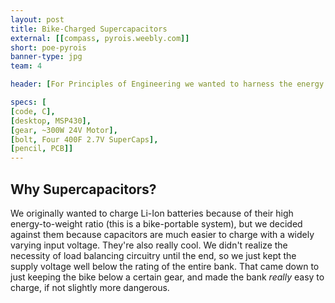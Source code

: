 ```yaml
---
layout: post
title: Bike-Charged Supercapacitors
external: [[compass, pyrois.weebly.com]]
short: poe-pyrois
banner-type: jpg
team: 4

header: [For Principles of Engineering we wanted to harness the energy of a human pedaling a bike.,'And we wanted to be efficient about it, so we wanted to manage the power storage ourselves. We also wanted to charge USB devices from whatever energy storage unit we ended up using. None of us knew anything about what building this would involve, so it took us about a month to realize that we wanted to charge a bank of supercapacitors and build a 5V switching regulator.']

specs: [
[code, C],
[desktop, MSP430],
[gear, ~300W 24V Motor],
[bolt, Four 400F 2.7V SuperCaps],
[pencil, PCB]]
---
```


## Why Supercapacitors?
We originally wanted to charge Li-Ion batteries because of their high energy-to-weight ratio (this is a bike-portable system), but we decided against them because capacitors are much easier to charge with a widely varying input voltage. They're also really cool. We didn't realize the necessity of load balancing circuitry until the end, so we just kept the supply voltage well below the rating of the entire bank. That came down to just keeping the bike below a certain gear, and made the bank _really_ easy to charge, if not slightly more dangerous.